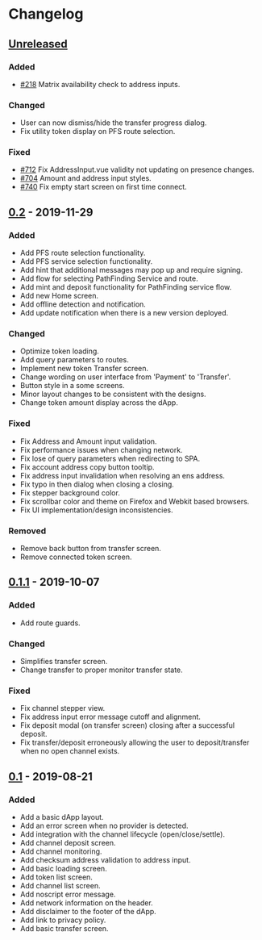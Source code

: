 # Changelog

## [Unreleased]
### Added
- [#218] Matrix availability check to address inputs.

### Changed
- User can now dismiss/hide the transfer progress dialog.
- Fix utility token display on PFS route selection.

### Fixed
- [#712] Fix AddressInput.vue validity not updating on presence changes.
- [#704] Amount and address input styles.
- [#740] Fix empty start screen on first time connect.

[#740]: https://github.com/raiden-network/light-client/issues/740
[#712]: https://github.com/raiden-network/light-client/issues/712
[#704]: https://github.com/raiden-network/light-client/issues/704
[#218]: https://github.com/raiden-network/light-client/issues/218

## [0.2] - 2019-11-29
### Added
- Add PFS route selection functionality.
- Add PFS service selection functionality.
- Add hint that additional messages may pop up and require signing.
- Add flow for selecting PathFinding Service and route. 
- Add mint and deposit functionality for PathFinding service flow.
- Add new Home screen.
- Add offline detection and notification.
- Add update notification when there is a new version deployed.

### Changed
- Optimize token loading.
- Add query parameters to routes.
- Implement new token Transfer screen.
- Change wording on user interface from 'Payment' to 'Transfer'.
- Button style in a some screens.
- Minor layout changes to be consistent with the designs.
- Change token amount display across the dApp.

### Fixed
- Fix Address and Amount input validation.
- Fix performance issues when changing network.
- Fix lose of query parameters when redirecting to SPA.
- Fix account address copy button tooltip.
- Fix address input invalidation when resolving an ens address.
- Fix typo in then dialog when closing a closing.
- Fix stepper background color.
- Fix scrollbar color and theme on Firefox and Webkit based browsers.
- Fix UI implementation/design inconsistencies. 

### Removed 
- Remove back button from transfer screen.
- Remove connected token screen.

## [0.1.1] - 2019-10-07
### Added
- Add route guards.

### Changed
- Simplifies transfer screen.
- Change transfer to proper monitor transfer state.

### Fixed
- Fix channel stepper view.
- Fix address input error message cutoff and alignment.
- Fix deposit modal (on transfer screen) closing after a successful deposit.
- Fix transfer/deposit erroneously allowing the user to deposit/transfer when no open channel exists.

## [0.1] - 2019-08-21

### Added
- Add a basic dApp layout.
- Add an error screen when no provider is detected.
- Add integration with the channel lifecycle (open/close/settle).
- Add channel deposit screen. 
- Add channel monitoring.
- Add checksum address validation to address input.
- Add basic loading screen.
- Add token list screen.
- Add channel list screen.
- Add noscript error message.
- Add network information on the header.
- Add disclaimer to the footer of the dApp.
- Add link to privacy policy.
- Add basic transfer screen.

[Unreleased]: https://github.com/raiden-network/light-client/compare/v0.2...HEAD
[0.2]: https://github.com/raiden-network/light-client/compare/v0.1.1...v0.2
[0.1.1]: https://github.com/raiden-network/light-client/compare/v0.1...v0.1.1
[0.1]: https://github.com/raiden-network/light-client/releases/tag/v0.1
